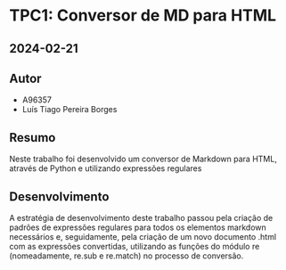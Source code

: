 # TPC1: Conversor de MD para HTML
## 2024-02-21

## Autor
- A96357
- Luís Tiago Pereira Borges

## Resumo
    
Neste trabalho foi desenvolvido um conversor de Markdown para HTML, através de Python e utilizando expressões regulares

## Desenvolvimento
<p>A estratégia de desenvolvimento deste trabalho passou pela criação de padrões de expressões regulares para todos os elementos markdown necessários e, seguidamente, pela criação de um novo documento .html com as expressões convertidas, utilizando as funções do módulo re (nomeadamente, re.sub e re.match) no processo de conversão.</p>




